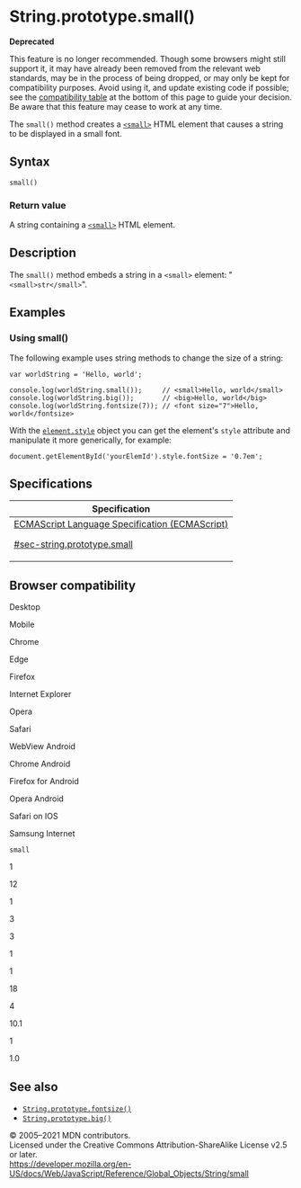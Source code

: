 # String.prototype.small()

**Deprecated**

This feature is no longer recommended. Though some browsers might still support it, it may have already been removed from the relevant web standards, may be in the process of being dropped, or may only be kept for compatibility purposes. Avoid using it, and update existing code if possible; see the [compatibility table](#browser_compatibility) at the bottom of this page to guide your decision. Be aware that this feature may cease to work at any time.

The `small()` method creates a [`<small>`](https://developer.mozilla.org/en-US/docs/Web/HTML/Element/small) HTML element that causes a string to be displayed in a small font.

## Syntax

    small()

### Return value

A string containing a [`<small>`](https://developer.mozilla.org/en-US/docs/Web/HTML/Element/small) HTML element.

## Description

The `small()` method embeds a string in a `<small>` element: "`<small>str</small>`".

## Examples

### Using small()

The following example uses string methods to change the size of a string:

    var worldString = 'Hello, world';

    console.log(worldString.small());     // <small>Hello, world</small>
    console.log(worldString.big());       // <big>Hello, world</big>
    console.log(worldString.fontsize(7)); // <font size="7">Hello, world</fontsize>

With the [`element.style`](https://developer.mozilla.org/en-US/docs/Web/API/ElementCSSInlineStyle/style) object you can get the element's `style` attribute and manipulate it more generically, for example:

    document.getElementById('yourElemId').style.fontSize = '0.7em';

## Specifications

<table><thead><tr class="header"><th>Specification</th></tr></thead><tbody><tr class="odd"><td><a href="https://tc39.es/ecma262/#sec-string.prototype.small">ECMAScript Language Specification (ECMAScript) 
<br/>


<span class="small">#sec-string.prototype.small</span></a></td></tr></tbody></table>

## Browser compatibility

Desktop

Mobile

Chrome

Edge

Firefox

Internet Explorer

Opera

Safari

WebView Android

Chrome Android

Firefox for Android

Opera Android

Safari on IOS

Samsung Internet

`small`

1

12

1

3

3

1

1

18

4

10.1

1

1.0

## See also

-   [`String.prototype.fontsize()`](fontsize)
-   [`String.prototype.big()`](big)

© 2005–2021 MDN contributors.  
Licensed under the Creative Commons Attribution-ShareAlike License v2.5 or later.  
<a href="https://developer.mozilla.org/en-US/docs/Web/JavaScript/Reference/Global_Objects/String/small" class="_attribution-link">https://developer.mozilla.org/en-US/docs/Web/JavaScript/Reference/Global_Objects/String/small</a>
